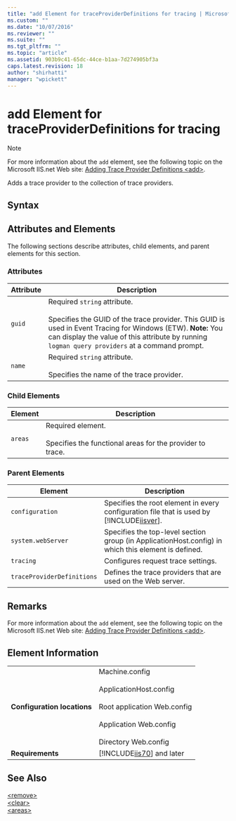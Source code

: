 ```yaml
---
title: "add Element for traceProviderDefinitions for tracing | Microsoft Docs"
ms.custom: ""
ms.date: "10/07/2016"
ms.reviewer: ""
ms.suite: ""
ms.tgt_pltfrm: ""
ms.topic: "article"
ms.assetid: 903b9c41-65dc-44ce-b1aa-7d274905bf3a
caps.latest.revision: 18
author: "shirhatti"
manager: "wpickett"
---
```

# add Element for traceProviderDefinitions for tracing
> [!NOTE]
>  For more information about the `add` element, see the following topic on the Microsoft IIS.net Web site: [Adding Trace Provider Definitions \<add>](http://www.iis.net/ConfigReference/system.webServer/tracing/traceProviderDefinitions/add).  
  
 Adds a trace provider to the collection of trace providers.  
  
## Syntax  
  
## Attributes and Elements  
 The following sections describe attributes, child elements, and parent elements for this section.  
  
### Attributes  
  
|Attribute|Description|  
|---------------|-----------------|  
|`guid`|Required `string` attribute.<br /><br /> Specifies the GUID of the trace provider. This GUID is used in Event Tracing for Windows (ETW). **Note:**  You can display the value of this attribute by running `logman query providers` at a command prompt.|  
|`name`|Required `string` attribute.<br /><br /> Specifies the name of the trace provider.|  
  
### Child Elements  
  
|Element|Description|  
|-------------|-----------------|  
|`areas`|Required element.<br /><br /> Specifies the functional areas for the provider to trace.|  
  
### Parent Elements  
  
|Element|Description|  
|-------------|-----------------|  
|`configuration`|Specifies the root element in every configuration file that is used by [!INCLUDE[iisver](../../reference/admin/includes/iisver-md.md)].|  
|`system.webServer`|Specifies the top-level section group (in ApplicationHost.config) in which this element is defined.|  
|`tracing`|Configures request trace settings.|  
|`traceProviderDefinitions`|Defines the trace providers that are used on the Web server.|  
  
## Remarks  
 For more information about the `add` element, see the following topic on the Microsoft IIS.net Web site: [Adding Trace Provider Definitions \<add>](http://www.iis.net/ConfigReference/system.webServer/tracing/traceProviderDefinitions/add).  
  
## Element Information  
  
|||  
|-|-|  
|**Configuration locations**|Machine.config<br /><br /> ApplicationHost.config<br /><br /> Root application Web.config<br /><br /> Application Web.config<br /><br /> Directory Web.config|  
|**Requirements**|[!INCLUDE[iis70](../../reference/admin/includes/iis70-md.md)] and later|  
  
## See Also  
 [\<remove>](../../reference/admin/remove-element-for-traceproviderdefinitions-for-tracing.md)   
 [\<clear>](../../reference/admin/clear-element-for-traceproviderdefinitions-for-tracing.md)   
 [\<areas>](../../reference/admin/areas-element-for-add-element-for-traceproviderdefinitions-for-tracing.md)